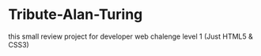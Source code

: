 # Tribute-Alan-Turing
this small review project for developer web chalenge level 1 (Just HTML5 &amp; CSS3) 

